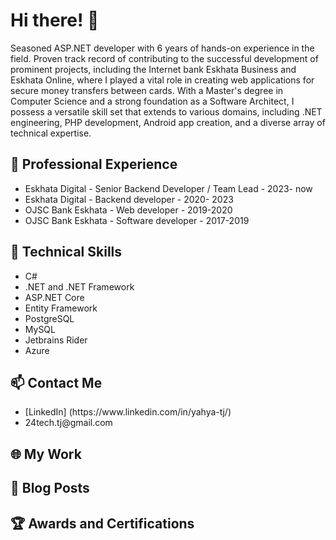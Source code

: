 <h1>Hi there! 👋</h1>
<p>Seasoned ASP.NET developer with 6 years of hands-on experience in the field. Proven track record of contributing to the successful development of prominent projects, including the Internet bank Eskhata Business and Eskhata Online, where I played a vital role in creating web applications for secure money transfers between cards. With a Master's degree in Computer Science and a strong foundation as a Software Architect, I possess a versatile skill set that extends to various domains, including .NET engineering, PHP development, Android app creation, and a diverse array of technical expertise.</p>
<h2>💼 Professional Experience</h2>
<ul>
    <li>Eskhata Digital - Senior Backend Developer / Team Lead - 2023- now</li>
    <li>Eskhata Digital - Backend developer - 2020- 2023</li>
    <li>OJSC Bank Eskhata - Web developer - 2019-2020</li>
    <li>OJSC Bank Eskhata - Software developer - 2017-2019</li>
</ul>
<h2>🔭 Technical Skills</h2>
<ul>
    <li>C#</li>
    <li>.NET and .NET Framework</li>
    <li>ASP.NET Core</li>
    <li>Entity Framework</li>
    <li>PostgreSQL</li>
    <li>MySQL</li>
    <li>Jetbrains Rider</li>
    <li>Azure</li>
</ul>
<h2>📫 Contact Me</h2>
<ul>
    <li>[LinkedIn] (https://www.linkedin.com/in/yahya-tj/)</li>
    <li>24tech.tj@gmail.com</li>
</ul>
<h2>🌐 My Work</h2>
<ul>
    <!-- <li>[Link to GitHub repository 1]</li>
     <li>[Link to GitHub repository 2]</li>
     <li>[Link to GitHub repository 3]</li>-->
</ul>
<h2>📝 Blog Posts</h2>
<ul>
    <!--<li>[Title of blog post 1](link to blog post 1)</li>
    <li>[Title of blog post 2](link to blog post 2)</li>
    <li>[Title of blog post 3](link to blog post 3)</li>-->
</ul>
<h2>🏆 Awards and Certifications</h2>
<ul>
    <!-- <li>[Certification 1]</li>
     <li>[Certification 2]</li>
     <li>[Award 1]</li>-->
</ul>
